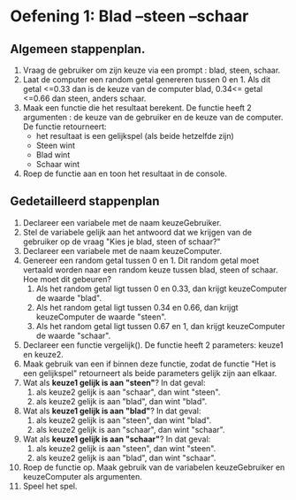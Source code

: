 # Oefening 1: Blad –steen –schaar
## Algemeen stappenplan. 
1. Vraag de gebruiker om zijn keuze via een prompt : blad, steen, schaar. 
2. Laat de computer een random getal genereren tussen 0 en 1. Als dit getal <=0.33  dan is de keuze van de computer blad, 0.34<= getal <=0.66 dan steen, anders schaar.
3. Maak een functie die het resultaat berekent. De functie heeft 2 argumenten : de keuze van de gebruiker en de keuze van de computer. De functie retourneert:
    - het resultaat is een gelijkspel (als beide hetzelfde zijn)
    - Steen wint
    - Blad wint
    - Schaar wint
4. Roep de functie aan en toon het resultaat in de console.

## Gedetailleerd stappenplan
1. Declareer een variabele met de naam keuzeGebruiker.
2. Stel de variabele gelijk aan het antwoord dat we krijgen van de gebruiker op de vraag "Kies je blad, steen of schaar?"
3. Declareer een variabele met de naam keuzeComputer.
4. Genereer een random getal tussen 0 en 1. Dit random getal moet vertaald worden naar een random keuze tussen blad, steen of schaar. Hoe moet dit gebeuren? 
    1. Als het random getal ligt tussen 0 en 0.33, dan krijgt keuzeComputer de waarde "blad".
    2. Als het random getal ligt tussen 0.34 en 0.66, dan krijgt keuzeComputer de waarde "steen".
    3. Als het random getal ligt tussen 0.67 en 1, dan krijgt keuzeComputer de waarde "schaar".
5. Declareer een functie vergelijk(). De functie heeft 2 parameters: keuze1 en keuze2. 
6. Maak gebruik van een if binnen deze functie, zodat de functie "Het is een gelijkspel" retourneert als beide parameters gelijk zijn aan elkaar.
7. Wat als **keuze1 gelijk is aan "steen"**? In dat geval: 
    1. als keuze2 gelijk is aan "schaar", dan wint "steen".
    2. als keuze2 gelijk is aan "blad", dan wint "blad".
8. Wat als **keuze1 gelijk is aan "blad"**? In dat geval:
    1. als keuze2 gelijk is aan "steen", dan wint "blad".
    2. als keuze2 gelijk is aan "schaar", dan wint "schaar".
9. Wat als **keuze1 gelijk is aan "schaar"**? In dat geval:
    1. als keuze2 gelijk is aan "steen", dan wint "steen".
    2. als keuze2 gelijk is aan "blad", dan wint "schaar".
10. Roep de functie op. Maak gebruik van de variabelen keuzeGebruiker en keuzeComputer als argumenten.
11. Speel het spel.
